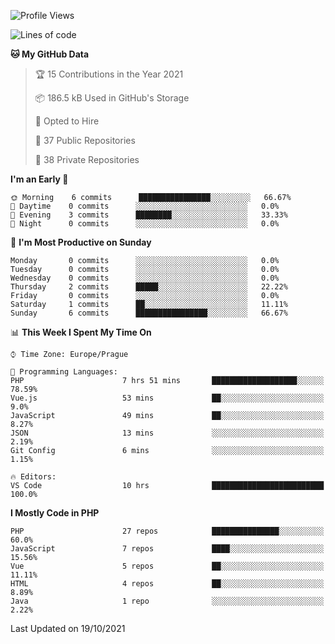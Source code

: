 <!--START_SECTION:waka-->
![Profile Views](http://img.shields.io/badge/Profile%20Views-41-blue)

![Lines of code](https://img.shields.io/badge/From%20Hello%20World%20I%27ve%20Written-217004%20lines%20of%20code-blue)

**🐱 My GitHub Data** 

> 🏆 15 Contributions in the Year 2021
 > 
> 📦 186.5 kB Used in GitHub's Storage 
 > 
> 💼 Opted to Hire
 > 
> 📜 37 Public Repositories 
 > 
> 🔑 38 Private Repositories  
 > 
**I'm an Early 🐤** 

```text
🌞 Morning    6 commits      ████████████████░░░░░░░░░   66.67% 
🌆 Daytime    0 commits      ░░░░░░░░░░░░░░░░░░░░░░░░░   0.0% 
🌃 Evening    3 commits      ████████░░░░░░░░░░░░░░░░░   33.33% 
🌙 Night      0 commits      ░░░░░░░░░░░░░░░░░░░░░░░░░   0.0%

```
📅 **I'm Most Productive on Sunday** 

```text
Monday       0 commits      ░░░░░░░░░░░░░░░░░░░░░░░░░   0.0% 
Tuesday      0 commits      ░░░░░░░░░░░░░░░░░░░░░░░░░   0.0% 
Wednesday    0 commits      ░░░░░░░░░░░░░░░░░░░░░░░░░   0.0% 
Thursday     2 commits      █████░░░░░░░░░░░░░░░░░░░░   22.22% 
Friday       0 commits      ░░░░░░░░░░░░░░░░░░░░░░░░░   0.0% 
Saturday     1 commits      ██░░░░░░░░░░░░░░░░░░░░░░░   11.11% 
Sunday       6 commits      ████████████████░░░░░░░░░   66.67%

```


📊 **This Week I Spent My Time On** 

```text
⌚︎ Time Zone: Europe/Prague

💬 Programming Languages: 
PHP                      7 hrs 51 mins       ███████████████████░░░░░░   78.59% 
Vue.js                   53 mins             ██░░░░░░░░░░░░░░░░░░░░░░░   9.0% 
JavaScript               49 mins             ██░░░░░░░░░░░░░░░░░░░░░░░   8.27% 
JSON                     13 mins             ░░░░░░░░░░░░░░░░░░░░░░░░░   2.19% 
Git Config               6 mins              ░░░░░░░░░░░░░░░░░░░░░░░░░   1.15%

🔥 Editors: 
VS Code                  10 hrs              █████████████████████████   100.0%

```

**I Mostly Code in PHP** 

```text
PHP                      27 repos            ███████████████░░░░░░░░░░   60.0% 
JavaScript               7 repos             ████░░░░░░░░░░░░░░░░░░░░░   15.56% 
Vue                      5 repos             ██░░░░░░░░░░░░░░░░░░░░░░░   11.11% 
HTML                     4 repos             ██░░░░░░░░░░░░░░░░░░░░░░░   8.89% 
Java                     1 repo              ░░░░░░░░░░░░░░░░░░░░░░░░░   2.22%

```



 Last Updated on 19/10/2021
<!--END_SECTION:waka-->
<!--
**AlexKratky/AlexKratky** is a ✨ _special_ ✨ repository because its `README.md` (this file) appears on your GitHub profile.

Here are some ideas to get you started:

- 🔭 I’m currently working on ...
- 🌱 I’m currently learning ...
- 👯 I’m looking to collaborate on ...
- 🤔 I’m looking for help with ...
- 💬 Ask me about ...
- 📫 How to reach me: ...
- 😄 Pronouns: ...
- ⚡ Fun fact: ...
-->
